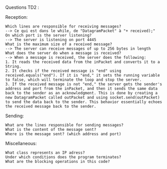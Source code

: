 Questions TD2 :

Reception:

    Which lines are responsible for receiving messages?
    --> Ce qui est dans le while, de "DatagramPacket" à "+ received);"
    On which port is the server listening?
    --> The server is listening on port 4445
    What is the maximum size of a received message?
    --> The server can receive messages of up to 256 bytes in length
    What does the server do when a message is received?
    --> When a message is received, the server does the following:
    1. It reads the received data from the inPacket and converts it to a String.
    2. It checks if the received message is "end" using received.equals("end"). If it is "end," it sets the running variable to false, which will terminate the loop and stop the server.
    3. If the received message is not "end," the server gets the sender's address and port from the inPacket, and then it sends the same data back to the sender as an acknowledgment. This is done by creating a new DatagramPacket called outPacket and using socket.send(outPacket) to send the data back to the sender. This behavior essentially echoes the received message back to the sender.
    

Sending:

    What are the lines responsible for sending messages?
    What is the content of the message sent?
    Where is the message sent? (which address and port)

Miscellaneous:

    What class represents an IP adress?
    Under which conditions does the program terminates?
    What are the blocking operations in this code?

